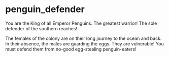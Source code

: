 # penguin_defender
You are the King of all Emperor Penguins. The greatest warrior! The sole defender of the southern reaches!

The females of the colony are on their long journey to the ocean and back. In their absence, the males are guarding the eggs. They are vulnerable! You must defend them from no-good egg-stealing penguin-eaters!
